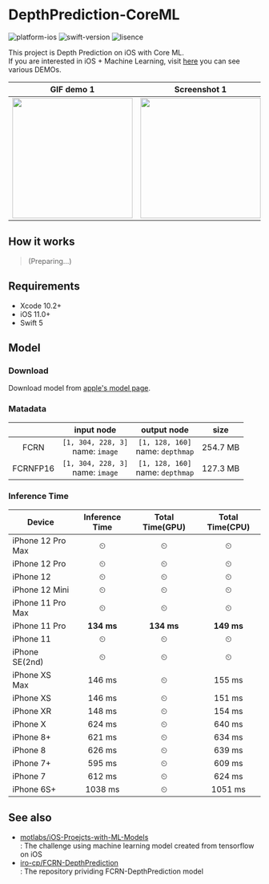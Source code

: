 # DepthPrediction-CoreML

![platform-ios](https://img.shields.io/badge/platform-ios-lightgrey.svg)
![swift-version](https://img.shields.io/badge/swift-5.0-red.svg)
![lisence](https://img.shields.io/badge/license-MIT-black.svg)

This project is Depth Prediction on iOS with Core ML.<br>If you are interested in iOS + Machine Learning, visit [here](https://github.com/motlabs/iOS-Proejcts-with-ML-Models) you can see various DEMOs.<br>

| GIF demo 1 | Screenshot 1 | Screenshot 2 | Screenshot 3 | Screenshot 4 |
| ------------ | ------------ | ------------ | ------------ | ------------ |
| <img src="https://user-images.githubusercontent.com/37643248/99881941-428dbd80-2c60-11eb-9c24-fdab5b110279.gif" width=240px> | <img src="resource/IMG_3623.PNG" width=240px> | <img src="resource/IMG_3626.PNG" width=240px> | <img src="resource/IMG_3627.PNG" width=240px> | <img src="resource/IMG_3629.PNG" width=240px> |

## How it works

> (Preparing...)

## Requirements

- Xcode 10.2+
- iOS 11.0+
- Swift 5

## Model

### Download

Download model from [apple's model page](https://developer.apple.com/machine-learning/models/).

### Matadata

|            | input node    | output node    |   size   |
| :--------: | :-----------: | :------------: | :----: |
| FCRN     | `[1, 304, 228, 3]`<br>name: `image` | `[1, 128, 160]`<br>name: `depthmap` | 254.7 MB |
| FCRNFP16 | `[1, 304, 228, 3]`<br>name: `image` | `[1, 128, 160]`<br>name: `depthmap` | 127.3 MB |

### Inference Time

| Device        | Inference Time | Total Time(GPU) | Total Time(CPU) |
| ------------- | :-----: | :-----: | :-----------: |
| iPhone 12 Pro Max | ⏲ | ⏲ | ⏲ |
| iPhone 12 Pro | ⏲ | ⏲ | ⏲ |
| iPhone 12     | ⏲ | ⏲ | ⏲ |
| iPhone 12 Mini | ⏲ | ⏲ | ⏲ |
| iPhone 11 Pro Max | ⏲ | ⏲ | ⏲ |
| iPhone 11 Pro | **134 ms**  | **134 ms** | **149 ms** |
| iPhone 11     | ⏲ | ⏲ | ⏲ |
| iPhone SE(2nd) | ⏲ | ⏲ | ⏲ |
| iPhone XS Max | 146 ms | ⏲ | 155 ms |
| iPhone XS     | 146 ms | ⏲ | 151 ms |
| iPhone XR     | 148 ms  | ⏲ | 154 ms |
| iPhone X      | 624 ms  | ⏲ | 640 ms |
| iPhone 8+     | 621 ms  | ⏲ | 634 ms |
| iPhone 8      | 626 ms  | ⏲ | 639 ms |
| iPhone 7+     | 595 ms  | ⏲ | 609 ms |
| iPhone 7      | 612 ms  | ⏲ | 624 ms |
| iPhone 6S+    | 1038 ms | ⏲ | 1051 ms |


## See also

- [motlabs/iOS-Proejcts-with-ML-Models](https://github.com/motlabs/iOS-Proejcts-with-ML-Models)<br>
  : The challenge using machine learning model created from tensorflow on iOS
- [iro-cp/FCRN-DepthPrediction](https://github.com/iro-cp/FCRN-DepthPrediction)<br>
  : The repository prividing FCRN-DepthPrediction model
